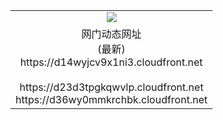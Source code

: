 ﻿<table>
  <tr></tr>
  <tr><td colspan=2 align=center><img src="https://d14wyjcv9x1ni3.cloudfront.net/Up/oGate.jpg" /></td></tr>
  <tr><td colspan=2 align=center>网门动态网址<br/>(最新)
<br>https://d14wyjcv9x1ni3.cloudfront.net
<br/>
<br>https://d23d3tpgkqwvlp.cloudfront.net
<br>https://d36wy0mmkrchbk.cloudfront.net
    </td>
  </tr>
</table>
